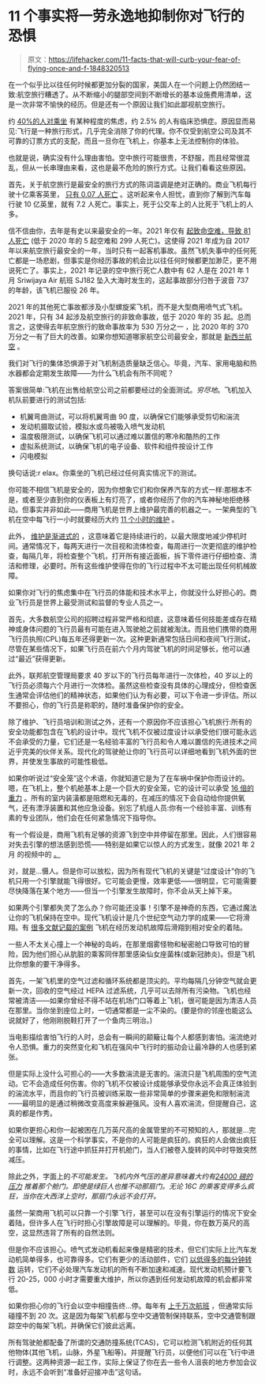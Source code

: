 # 11 个事实将一劳永逸地抑制你对飞行的恐惧

> 原文：<https://lifehacker.com/11-facts-that-will-curb-your-fear-of-flying-once-and-f-1848320513>

在一个似乎比以往任何时候都更加分裂的国家，美国人在一个问题上仍然团结一致:航空旅行糟透了。从不断缩小的腿部空间到不断增长的基本设施费用清单，这是一次非常不愉快的经历。但是还有一个原因让我们如此鄙视航空旅行。

约 [40%的人对乘坐](https://www.washingtonpost.com/health/lots-of-americans-have-a-fear-of-flying-there-are-way-to-overcome-the-anxiety-disorder/2019/10/11/d4746d84-d338-11e9-86ac-0f250cc91758_story.html) 有某种程度的焦虑，约 2.5% 的人有临床恐惧症。原因显而易见:飞行是一种旅行形式，几乎完全消除了你的代理。你不仅受到航空公司及其不可靠的订票方式的支配，而且一旦你在飞机上，你基本上无法控制你的体验。

也就是说，确实没有什么理由害怕。空中旅行可能很贵，不舒服，而且经常很混乱，但从一长串理由来看，这也是最不危险的旅行方式。让我们看看这些原因。

首先，关于航空旅行是最安全的旅行方式的陈词滥调是绝对正确的。商业飞机每行驶十亿乘客英里， [只有 0.07 人死亡](https://www.popsci.com/plane-risk-safest-travel/) 。这听起来令人担忧，直到你了解到汽车每行驶 10 亿英里，就有 7.2 人死亡。事实上，死于公交车上的人比死于飞机上的人多。

信不信由你，去年是有史以来最安全的一年。2021 年仅有 [起致命空难，导致 81 人死亡](https://to70.com/2021-has-been-another-very-difficult-year-for-civil-aviation/) (低于 2020 年的 5 起空难和 299 人死亡)。这使得 2021 年成为自 2017 年以来航空旅行最安全的一年，当时只有一起客机事故。虽然飞机失事中的任何死亡都是一场悲剧，但事实是你经历事故的机会比以往任何时候都更加渺茫，更不用说死亡了。事实上，2021 年记录的空中旅行死亡人数中有 62 人是在 2021 年 1 月 Sriwijaya Air 航班 SJ182 坠入大海时发生的，这起事故部分归咎于波音 737 的年龄，该飞机已服役 26 年。

2021 年的其他死亡事故都涉及小型螺旋桨飞机，而不是大型商用喷气式飞机。2021 年，只有 34 起涉及航空旅行的非致命事故，低于 2020 年的 35 起。总而言之，这使得去年航空旅行的致命事故率为 530 万分之一 ，比 2020 年的 370 万分之一有了巨大的改善。如果你想知道哪家航空公司最安全，那就是 [新西兰航空](https://www.cnn.com/travel/article/worlds-safest-airlines-2022/index.html) 。

我们对飞行的集体恐惧源于对飞机制造质量缺乏信心。毕竟，汽车、家用电脑和热水器都会定期发生故障——为什么飞机会有所不同呢？

答案很简单:飞机在出售给航空公司之前都要经过的全面测试。*穷尽地*。飞机加入机队前要进行的测试包括:

*   机翼弯曲测试，可以将机翼弯曲 90 度，以确保它们能够承受剪切和湍流
*   发动机摄取试验，模拟水或鸟被吸入喷气发动机
*   温度极限测试，以确保飞机可以通过难以置信的寒冷和酷热的工作
*   虚拟系统测试，以确保飞机的电子设备、软件和组件按设计工作
*   闪电模拟

换句话说:r elax。你乘坐的飞机已经过任何真实情况下的测试。

你可能不相信飞机是安全的，因为你想象它们和你保养汽车的方式一样:那根本不是，或者至少直到你的仪表板上有灯亮了，或者你经历了你的汽车神秘地拒绝移动。但事实并非如此——商用飞机是世界上维护最完善的机器之一。一架典型的飞机在空中每飞行一小时就要经历大约 [11 个小时的维护](https://www.chicagotribune.com/news/ct-xpm-1993-05-02-9305030120-story.html) 。

此外， [维护是渐进式的](https://www.usatoday.com/story/travel/columnist/cox/2020/02/20/ask-captain-how-often-do-commercial-planes-undergo-maintenance/4805859002/) ，这意味着它是持续进行的，以最大限度地减少停机时间。通常情况下，每两天进行一次目视和流体检查，每周进行一次更彻底的维护检查，每隔几年，将检查整个飞机，打开所有接近面板，拆下零件进行仔细检查、清洁和修理，必要时。所有这些维护使得在你的飞行过程中不太可能出现任何机械故障。

如果你对飞行的焦虑集中在飞行员的体能和技术水平上，你就没什么好担心的。商业飞行员是世界上最受测试和监督的专业人员之一。

首先，大多数航空公司的招聘过程非常严格和彻底，这意味着任何技能差或存在精神或身体问题的飞行员最有可能在进入驾驶舱之前就被淘汰。而且他们携带的商用飞行员执照(CPL)每五年还得更新一次。这种更新通常包括日间和夜间飞行测试，尽管在某些情况下，如果飞行员在前六个月内驾驶飞机的时间足够长，他可以通过“最近”获得更新。

此外，联邦航空管理局要求 40 岁以下的飞行员每年进行一次体检，40 岁以上的飞行员必须每六个月进行一次体检。虽然这些检查没有具体的心理成分，但检查医生通常会评估他们的精神状态，如果他们认为有必要，可以下令进一步评估。所以不要担心，你的飞行员是称职的，随时准备保护你的安全。

除了维护、飞行员培训和测试之外，还有一个原因你不应该担心飞机旅行:所有的安全功能都包含在飞机的设计中。现代飞机不仅被过度设计以承受他们很可能永远不会承受的力量，它们还是一名经验丰富的飞行员和令人难以置信的先进技术之间近乎完美的伙伴关系。现代化的驾驶舱让你的飞行员可以详细地看到飞机外面的世界，并使发生事故的可能性极低。

如果你听说过“安全笼”这个术语，你就知道它是为了在车祸中保护你而设计的。嗯，在飞机上，整个机舱基本上是一个巨大的安全笼，它的设计可以承受 [16 倍的重力](https://www.travelandleisure.com/trip-ideas/why-airplanes-are-safe) 。所有的室内装潢都是阻燃和无毒的，在减压的情况下会自动给你提供氧气，还有漂浮装置和其他应急设备。别忘了机组人员:你有一个经验丰富、训练有素的专业团队，他们会在任何紧急情况下指导你。

有一个假设是，商用飞机有足够的资源飞到空中并停留在那里。因此，人们很容易对失去引擎的想法感到恐慌——特别是如果它以惊人的方式发生，就像 2021 年 2 月 的视频中的 [。](https://www.youtube.com/watch?v=WtMZSyjXQUU)

对，就是...慑人。但是你可以放松，因为所有现代飞机的关键是“过度设计”你的飞机只用一个引擎就能飞得很好。它可能会更慢，效率更低——很明显，它可能需要尽快降落在某个地方——但当一个引擎发生故障时，你不会从天上掉下来。

如果两个引擎都失灵了怎么办？你可能还没事！引擎不是神奇的东西，它通过魔法让你的飞机保持在空中。现代飞机设计是几个世纪空气动力学的成果——它将滑翔。有 [很多文献记载的案例](https://science.howstuffworks.com/transport/flight/modern/how-far-can-plane-go-no-engines.htm) 飞机在经历发动机故障后滑翔到相对安全的着陆。

一些人不太关心撞上一个神秘的岛屿，在那里烟雾怪物和秘密舱口导致可怕的冒险，因为他们担心从肮脏的乘客同伴那里感染仙女座菌株(或新冠肺炎)。但是飞机比你想象的要干净得多。

首先，一架飞机里的空气过滤和循环系统都是顶尖的。平均每隔几分钟空气就会更新一次，回收的空气经过 HEPA 过滤系统，几乎可以去除所有污染物。飞机也经常被清洁——如果你曾经不得不站在机场门口等着上飞机，很可能是因为清洁人员在那里。当你坐到座位上时，一切通常都是一尘不染的。(要是你的邻座也能这么说就好了，他刚刚脱鞋打开了一个鱼肉三明治。)

当电影描绘害怕飞行的人时，总会有一瞬间的颠簸让每个人都感到害怕。湍流绝对令人恐惧。重力的突然变化和飞机在强风中飞行时的振动会让最冷静的人也感到紧张。

但是实际上没什么可担心的——大多数湍流是无害的。湍流只是飞机周围的空气流动。它不会造成任何伤害。你的飞机不仅被设计成能够承受你永远不会真正体验到的湍流水平，而且你的飞行员被训练采取一些非常简单的步骤来避免和限制湍流——最明显的是通过稍微改变高度来躲避强风。没有人喜欢湍流，但提醒自己，这真的都是作秀。

如果你更担心和你一起被困在几万英尺高的金属管里的不可预知的人，那就是...完全可以理解。这是一个科学事实，不是你的人可能是疯狂的。疯狂的人会做出疯狂的事情，比如在飞行途中抓狂并打开机舱门，当人们被卷入旋转的风中时导致突然减压。

除此之外，字面上的*不可能发生。飞机内外气压的差异意味着大约有[24000 磅的压力](https://www.businessinsider.com/why-plane-doors-cant-open-mid-flight-2020-2#:~:text=Airplane%20doors%20are%20impossible%20to,is%20for%20people%20to%20breathe.) 推着那个舱门。即使是绿巨人也推不动那扇门。无论 16C 的乘客变得多么疯狂，当你在大西洋上空时，那扇门永远不会打开。*

虽然一架商用飞机可以只靠一个引擎飞行，甚至可以在没有引擎运行的情况下安全着陆，但许多人在飞行时担心引擎故障是可以理解的。毕竟，你在数万英尺的高空，这显然违背了所有的自然法则。

但是你不应该担心。喷气式发动机看起来像是精密的技术，但它们实际上比汽车发动机简单得多，也可靠得多。它们有更少的活动部件，它们 [以低得多的每分钟转数](https://www.planeandpilotmag.com/article/engine-reliability/) 运转，它们不必处理汽车发动机的所有不断加速和减速。现代发动机预计要飞行 20-25，000 小时才需要重大维护，所以你遇到任何发动机故障的机会都非常低。

如果你担心你的飞行会以空中相撞告终...停。每年有 [上千万次航班](https://www.statista.com/statistics/564769/airline-industry-number-of-flights/#:~:text=The%20number%20of%20flights%20performed,to%2016.9%20million%20in%202020.) ，但通常实际碰撞不到 20 次。这是因为每架飞机都与空中交通管制保持联系，空中交通管制跟踪空中的每架飞机，并确保它们彼此远离。

所有驾驶舱都配备了所谓的交通防撞系统(TCAS)，它可以检测飞机附近的任何其他物体(其他飞机，山脉，外星飞船等)。并提醒飞行员，以便他们可以在飞行中进行调整。这两种资源一起工作，实际上保证了你在去一些令人沮丧的地方参加会议时，永远不会听到“准备好迎接冲击”这句话。